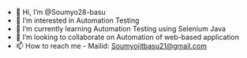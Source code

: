 - 👋 Hi, I’m @Soumyo28-basu
- 👀 I’m interested in Automation Testing
- 🌱 I’m currently learning Automation Testing using Selenium Java
- 💞️ I’m looking to collaborate on Automation of web-based application
- 📫 How to reach me - Mailid: Soumyojitbasu21@gmail.com

<!---
Soumyo28-basu/Soumyo28-basu is a ✨ special ✨ repository because its `README.md` (this file) appears on your GitHub profile.
You can click the Preview link to take a look at your changes.
--->
